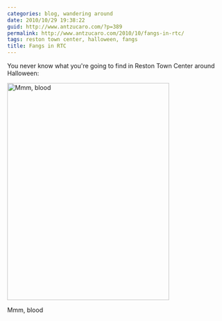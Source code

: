 ```yaml
---
categories: blog, wandering around
date: 2010/10/29 19:38:22
guid: http://www.antzucaro.com/?p=389
permalink: http://www.antzucaro.com/2010/10/fangs-in-rtc/
tags: reston town center, halloween, fangs
title: Fangs in RTC
---
```

You never know what you're going to find in Reston Town Center around Halloween:

<div class="wp-caption aligncenter" style="width: 373px"><a href="http://media.antzucaro.com/uploads/2010/10/wpid-IMG_20101029_120913.jpg"><img style="display: block;" title="Mmm, blood" src="http://media.antzucaro.com/uploads/2010/10/wpid-IMG_20101029_120913.jpg" alt="Mmm, blood" width="373" height="499" /></a><p class="wp-caption-text">Mmm, blood</p></div>